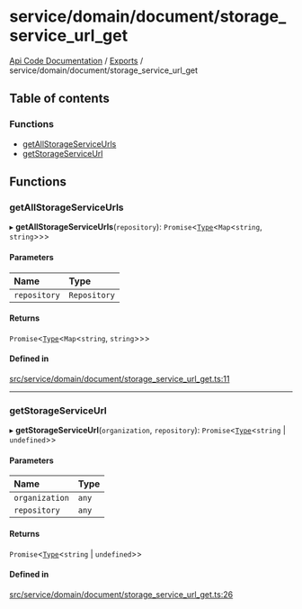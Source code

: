 # service/domain/document/storage\_service\_url\_get
 
[Api Code Documentation](../README.md) / [Exports](../modules.md) / service/domain/document/storage\_service\_url\_get

## Table of contents

### Functions

- [getAllStorageServiceUrls](service_domain_document_storage_service_url_get.md#getallstorageserviceurls)
- [getStorageServiceUrl](service_domain_document_storage_service_url_get.md#getstorageserviceurl)

## Functions

### getAllStorageServiceUrls

▸ **getAllStorageServiceUrls**(`repository`): `Promise`\<[`Type`](result.md#type)\<`Map`\<`string`, `string`\>\>\>

#### Parameters

| Name | Type |
| :------ | :------ |
| `repository` | `Repository` |

#### Returns

`Promise`\<[`Type`](result.md#type)\<`Map`\<`string`, `string`\>\>\>

#### Defined in

[src/service/domain/document/storage_service_url_get.ts:11](https://github.com/openkfw/TruBudget/blob/3cf6626/api/src/service/domain/document/storage_service_url_get.ts#L11)

___

### getStorageServiceUrl

▸ **getStorageServiceUrl**(`organization`, `repository`): `Promise`\<[`Type`](result.md#type)\<`string` \| `undefined`\>\>

#### Parameters

| Name | Type |
| :------ | :------ |
| `organization` | `any` |
| `repository` | `any` |

#### Returns

`Promise`\<[`Type`](result.md#type)\<`string` \| `undefined`\>\>

#### Defined in

[src/service/domain/document/storage_service_url_get.ts:26](https://github.com/openkfw/TruBudget/blob/3cf6626/api/src/service/domain/document/storage_service_url_get.ts#L26)
